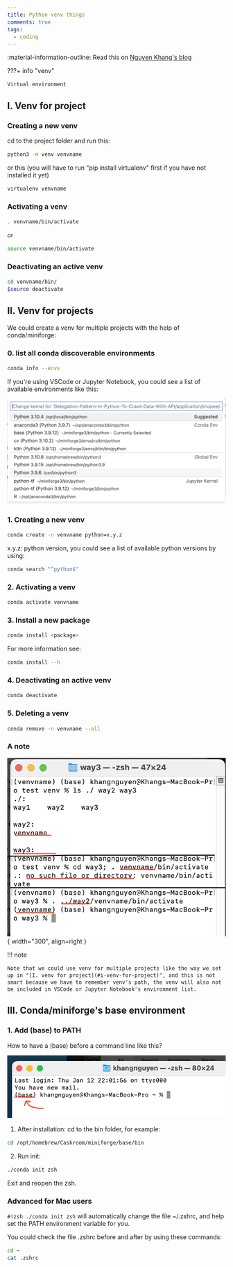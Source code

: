 ```yaml
---
title: Python venv things
comments: true
tags:
  - coding
---
```


:material-information-outline:   Read this on [Nguyen Khang's blog](https://nguyenkhang.me/normal-ml-things/python-venv-things.html)

???+ info "venv"

    Virtual environment

## I. Venv for project

### Creating a new venv

cd to the project folder and run this:

```zsh
python3 -m venv venvname
```

or this (you will have to run "pip install virtualenv" first if you have not installed it yet)

```zsh
virtualenv venvname
```

### Activating a venv

```zsh
. venvname/bin/activate
```

or

```zsh
source venvname/bin/activate
```

### Deactivating an active venv

```zsh
cd venvname/bin/
$source deactivate
```

## II. Venv for projects

We could create a venv for multiple projects with the help of conda/miniforge:

### 0. list all conda discoverable environments

```zsh
conda info --envs
```

If you're using VSCode or Jupyter Notebook, you could see a list of available environments like this:

![vs_code_list_venv](images/venv/vs_code_list_venv.png)  

### 1. Creating a new venv

```zsh
conda create -n venvname python=x.y.z
```

x.y.z: python version, you could see a list of available python versions by using:

```zsh
conda search "^python$"
```

### 2. Activating a venv

```zsh
conda activate venvname
```

### 3. Install a new package

```zsh
conda install <package>
```

For more information see:

```zsh
conda install --h
```

### 4. Deactivating an active venv

```zsh
conda deactivate
```

### 5. Deleting a venv

```zsh
conda remove -n venvname --all
```

### A note

![](images/venv/setup_venv_not_smart.png){ width="300", align=right }

!!! note

    Note that we could use venv for multiple projects like the way we set up in "[I. venv for project](#i-venv-for-project)", and this is not smart because we have to remember venv's path, the venv will also not be included in VSCode or Jupyter Notebook's environment list.

## III. Conda/miniforge's base environment

### 1. Add (base) to PATH

How to have a (base) before a command line like this?

![base_zsh](images/venv/base_terminal.png)  

1. After installation: cd to the bin folder, for example:

```zsh
cd /opt/homebrew/Caskroom/miniforge/base/bin
```

2. Run init:

```zsh
./conda init zsh
```

Exit and reopen the zsh.

### Advanced for Mac users

`#!zsh ./conda init zsh` will automatically change the file ~/.zshrc, and help set the PATH environment variable for you.

You could check the file .zshrc before and after by using these commands:

```zsh
cd ~
cat .zshrc
```